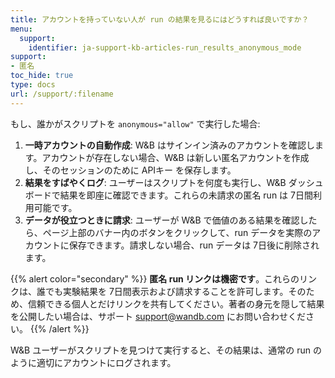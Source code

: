```yaml
---
title: アカウントを持っていない人が run の結果を見るにはどうすれば良いですか？
menu:
  support:
    identifier: ja-support-kb-articles-run_results_anonymous_mode
support:
- 匿名
toc_hide: true
type: docs
url: /support/:filename
---
```


もし、誰かがスクリプトを `anonymous="allow"` で実行した場合:

1. **一時アカウントの自動作成**: W&B はサインイン済みのアカウントを確認します。アカウントが存在しない場合、W&B は新しい匿名アカウントを作成し、そのセッションのために APIキー を保存します。
2. **結果をすばやくログ**: ユーザーはスクリプトを何度も実行し、W&B ダッシュボードで結果を即座に確認できます。これらの未請求の匿名 run は 7日間利用可能です。
3. **データが役立つときに請求**: ユーザーが W&B で価値のある結果を確認したら、ページ上部のバナー内のボタンをクリックして、run データを実際のアカウントに保存できます。請求しない場合、run データは 7日後に削除されます。

{{% alert color="secondary" %}}
**匿名 run リンクは機密です**。これらのリンクは、誰でも実験結果を 7日間表示および請求することを許可します。そのため、信頼できる個人とだけリンクを共有してください。著者の身元を隠して結果を公開したい場合は、サポート support@wandb.com にお問い合わせください。
{{% /alert %}}

W&B ユーザーがスクリプトを見つけて実行すると、その結果は、通常の run のように適切にアカウントにログされます。